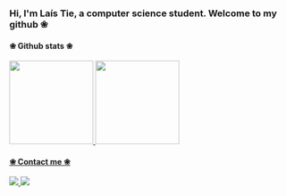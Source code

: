 ### Hi, I'm Laís Tie, a computer science student. Welcome to my github ❀

#### ❀ Github stats ❀
<div>
  <a href="https://github.com/laistie">
  <img height="150em" src="https://github-readme-stats.vercel.app/api?username=laistie&show_icons=true&include_all_commits=true&count_private=true&theme=nightowl"/>
  <img height="150em" src="https://github-readme-stats.vercel.app/api/top-langs/?username=laistie&layout=compact&langs_count=8&theme=nightowl"/>
</div>

#### ❀ Contact me ❀
<div>
  <a href = "mailto:laistie.takaki@uel.br" target = "_blank"> <img src ="https://img.shields.io/badge/Gmail-D14836?style=for-the-badge&logo=gmail&logoColor=white"> </a>
  <a href = "https://www.linkedin.com/in/la%C3%ADs-tie-takaki-326160235/" target = "_blank"> <img src = "https://img.shields.io/badge/LinkedIn-0077B5?style=for-the-badge&logo=linkedin&logoColor=white"> </a>
</div>

